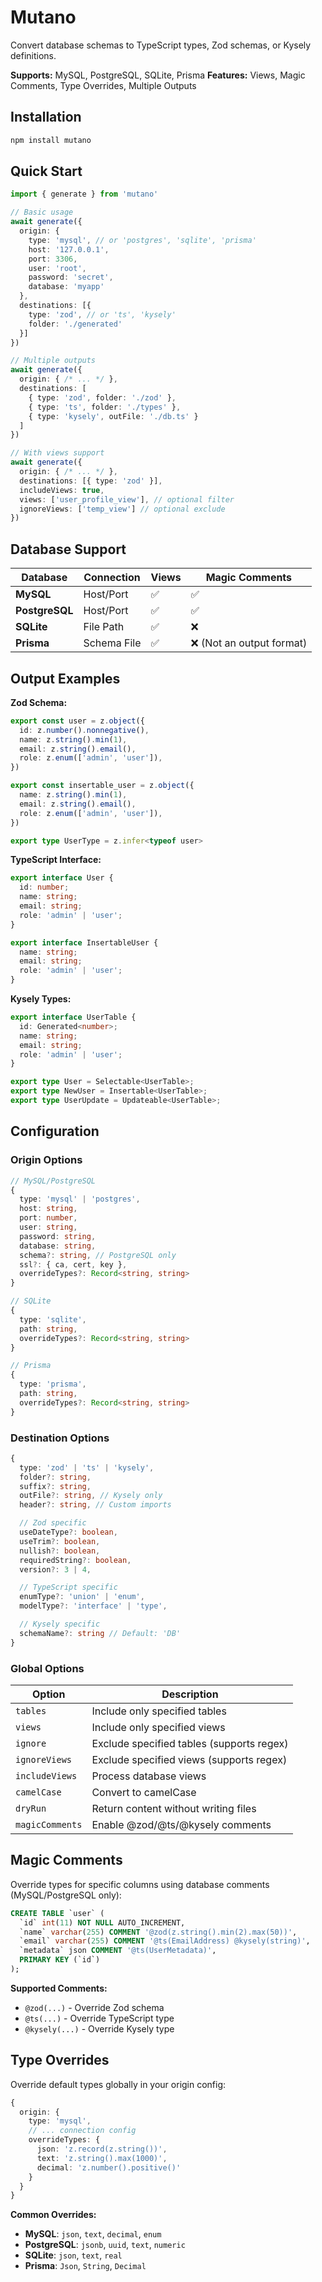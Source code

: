 # Mutano

Convert database schemas to TypeScript types, Zod schemas, or Kysely definitions.

**Supports:** MySQL, PostgreSQL, SQLite, Prisma 
**Features:** Views, Magic Comments, Type Overrides, Multiple Outputs

## Installation

```bash
npm install mutano
```

## Quick Start

```typescript
import { generate } from 'mutano'

// Basic usage
await generate({
  origin: {
    type: 'mysql', // or 'postgres', 'sqlite', 'prisma'
    host: '127.0.0.1',
    port: 3306,
    user: 'root',
    password: 'secret',
    database: 'myapp'
  },
  destinations: [{
    type: 'zod', // or 'ts', 'kysely'
    folder: './generated'
  }]
})

// Multiple outputs
await generate({
  origin: { /* ... */ },
  destinations: [
    { type: 'zod', folder: './zod' },
    { type: 'ts', folder: './types' },
    { type: 'kysely', outFile: './db.ts' }
  ]
})

// With views support
await generate({
  origin: { /* ... */ },
  destinations: [{ type: 'zod' }],
  includeViews: true,
  views: ['user_profile_view'], // optional filter
  ignoreViews: ['temp_view'] // optional exclude
})
```

## Database Support

| Database | Connection | Views | Magic Comments |
|----------|------------|-------|----------------|
| **MySQL** | Host/Port | ✅ | ✅ |
| **PostgreSQL** | Host/Port | ✅ | ✅ |
| **SQLite** | File Path | ✅ | ❌ |
| **Prisma** | Schema File | ✅ | ❌ (Not an output format) |

## Output Examples

**Zod Schema:**
```typescript
export const user = z.object({
  id: z.number().nonnegative(),
  name: z.string().min(1),
  email: z.string().email(),
  role: z.enum(['admin', 'user']),
})

export const insertable_user = z.object({
  name: z.string().min(1),
  email: z.string().email(),
  role: z.enum(['admin', 'user']),
})

export type UserType = z.infer<typeof user>
```

**TypeScript Interface:**
```typescript
export interface User {
  id: number;
  name: string;
  email: string;
  role: 'admin' | 'user';
}

export interface InsertableUser {
  name: string;
  email: string;
  role: 'admin' | 'user';
}
```

**Kysely Types:**
```typescript
export interface UserTable {
  id: Generated<number>;
  name: string;
  email: string;
  role: 'admin' | 'user';
}

export type User = Selectable<UserTable>;
export type NewUser = Insertable<UserTable>;
export type UserUpdate = Updateable<UserTable>;
```

## Configuration

### Origin Options
```typescript
// MySQL/PostgreSQL
{
  type: 'mysql' | 'postgres',
  host: string,
  port: number,
  user: string,
  password: string,
  database: string,
  schema?: string, // PostgreSQL only
  ssl?: { ca, cert, key },
  overrideTypes?: Record<string, string>
}

// SQLite
{
  type: 'sqlite',
  path: string,
  overrideTypes?: Record<string, string>
}

// Prisma
{
  type: 'prisma',
  path: string,
  overrideTypes?: Record<string, string>
}
```

### Destination Options
```typescript
{
  type: 'zod' | 'ts' | 'kysely',
  folder?: string,
  suffix?: string,
  outFile?: string, // Kysely only
  header?: string, // Custom imports

  // Zod specific
  useDateType?: boolean,
  useTrim?: boolean,
  nullish?: boolean,
  requiredString?: boolean,
  version?: 3 | 4,

  // TypeScript specific
  enumType?: 'union' | 'enum',
  modelType?: 'interface' | 'type',

  // Kysely specific
  schemaName?: string // Default: 'DB'
}
```

### Global Options
| Option | Description |
|--------|-------------|
| `tables` | Include only specified tables |
| `views` | Include only specified views |
| `ignore` | Exclude specified tables (supports regex) |
| `ignoreViews` | Exclude specified views (supports regex) |
| `includeViews` | Process database views |
| `camelCase` | Convert to camelCase |
| `dryRun` | Return content without writing files |
| `magicComments` | Enable @zod/@ts/@kysely comments |

## Magic Comments

Override types for specific columns using database comments (MySQL/PostgreSQL only):

```sql
CREATE TABLE `user` (
  `id` int(11) NOT NULL AUTO_INCREMENT,
  `name` varchar(255) COMMENT '@zod(z.string().min(2).max(50))',
  `email` varchar(255) COMMENT '@ts(EmailAddress) @kysely(string)',
  `metadata` json COMMENT '@ts(UserMetadata)',
  PRIMARY KEY (`id`)
);
```

**Supported Comments:**
- `@zod(...)` - Override Zod schema
- `@ts(...)` - Override TypeScript type
- `@kysely(...)` - Override Kysely type

## Type Overrides

Override default types globally in your origin config:

```typescript
{
  origin: {
    type: 'mysql',
    // ... connection config
    overrideTypes: {
      json: 'z.record(z.string())',
      text: 'z.string().max(1000)',
      decimal: 'z.number().positive()'
    }
  }
}
```

**Common Overrides:**
- **MySQL**: `json`, `text`, `decimal`, `enum`
- **PostgreSQL**: `jsonb`, `uuid`, `text`, `numeric`
- **SQLite**: `json`, `text`, `real`
- **Prisma**: `Json`, `String`, `Decimal`